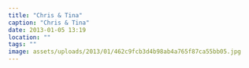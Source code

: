 ```yaml
---
title: "Chris & Tina"
caption: "Chris & Tina"
date: 2013-01-05 13:19
location: ""
tags: ""
image: assets/uploads/2013/01/462c9fcb3d4b98ab4a765f87ca55bb05.jpg
---
```

